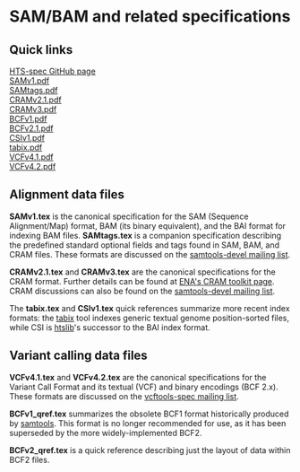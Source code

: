 SAM/BAM and related specifications
==================================

Quick links
-----------

<!-- Whitespace at the ends of these lines are Markdown line breaks -->
[HTS-spec GitHub page](http://samtools.github.io/hts-specs/)  
[SAMv1.pdf](http://samtools.github.io/hts-specs/SAMv1.pdf)  
[SAMtags.pdf](http://samtools.github.io/hts-specs/SAMtags.pdf)  
[CRAMv2.1.pdf](http://samtools.github.io/hts-specs/CRAMv2.1.pdf)  
[CRAMv3.pdf](http://samtools.github.io/hts-specs/CRAMv3.pdf)  
[BCFv1.pdf](http://samtools.github.io/hts-specs/BCFv1_qref.pdf)  
[BCFv2.1.pdf](http://samtools.github.io/hts-specs/BCFv2_qref.pdf)  
[CSIv1.pdf](http://samtools.github.io/hts-specs/CSIv1.pdf)  
[tabix.pdf](http://samtools.github.io/hts-specs/tabix.pdf)  
[VCFv4.1.pdf](http://samtools.github.io/hts-specs/VCFv4.1.pdf)  
[VCFv4.2.pdf](http://samtools.github.io/hts-specs/VCFv4.2.pdf)  

Alignment data files
--------------------

**SAMv1.tex** is the canonical specification for the SAM (Sequence Alignment/Map) format, BAM (its binary equivalent), and the BAI format for indexing BAM files.
**SAMtags.tex** is a companion specification describing the predefined standard optional fields and tags found in SAM, BAM, and CRAM files.
These formats are discussed on the [samtools-devel mailing list][samdev-ml].

**CRAMv2.1.tex** and **CRAMv3.tex** are the canonical specifications for the CRAM format.
Further details can be found at [ENA's CRAM toolkit page][ena-cram].
CRAM discussions can also be found on the [samtools-devel mailing list][samdev-ml].

The **tabix.tex** and **CSIv1.tex** quick references summarize more recent index formats: the [tabix] tool indexes generic textual genome position-sorted files, while CSI is [htslib]'s successor to the BAI index format.

Variant calling data files
--------------------------

**VCFv4.1.tex** and **VCFv4.2.tex** are the canonical specifications for the Variant Call Format and its textual (VCF) and binary encodings (BCF 2.x).
These formats are discussed on the [vcftools-spec mailing list][vcfspec-ml].

**BCFv1_qref.tex** summarizes the obsolete BCF1 format historically produced by [samtools].  This format is no longer recommended for use, as it has been superseded by the more widely-implemented BCF2.

**BCFv2_qref.tex** is a quick reference describing just the layout of data within BCF2 files.

[ena-cram]:   http://www.ebi.ac.uk/ena/about/cram_toolkit
[htslib]:     https://github.com/samtools/htslib
[samtools]:   https://github.com/samtools/samtools
[tabix]:      https://github.com/samtools/tabix

[samdev-ml]:  https://lists.sourceforge.net/lists/listinfo/samtools-devel
[vcfspec-ml]: https://lists.sourceforge.net/lists/listinfo/vcftools-spec

<!-- vim:set linebreak: -->

